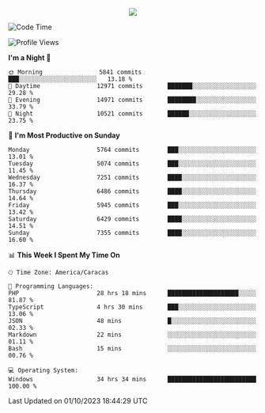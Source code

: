 <p align="center">
  <a href="http://www.github.com/thevacs">
    <img src="https://github-readme-streak-stats.herokuapp.com/?user=thevacs&stroke=ffffff&background=1c1917&ring=0891b2&fire=0891b2&currStreakNum=ffffff&currStreakLabel=0891b2&sideNums=ffffff&sideLabels=ffffff&dates=ffffff&hide_border=true" />
  </a>
</p>

<!--START_SECTION:waka-->
![Code Time](http://img.shields.io/badge/Code%20Time-1%2C754%20hrs%2036%20mins-blue)

![Profile Views](http://img.shields.io/badge/Profile%20Views-0-blue)

**I'm a Night 🦉** 

```text
🌞 Morning                5841 commits        ███░░░░░░░░░░░░░░░░░░░░░░   13.18 % 
🌆 Daytime                12971 commits       ███████░░░░░░░░░░░░░░░░░░   29.28 % 
🌃 Evening                14971 commits       ████████░░░░░░░░░░░░░░░░░   33.79 % 
🌙 Night                  10521 commits       ██████░░░░░░░░░░░░░░░░░░░   23.75 % 
```
📅 **I'm Most Productive on Sunday** 

```text
Monday                   5764 commits        ███░░░░░░░░░░░░░░░░░░░░░░   13.01 % 
Tuesday                  5074 commits        ███░░░░░░░░░░░░░░░░░░░░░░   11.45 % 
Wednesday                7251 commits        ████░░░░░░░░░░░░░░░░░░░░░   16.37 % 
Thursday                 6486 commits        ████░░░░░░░░░░░░░░░░░░░░░   14.64 % 
Friday                   5945 commits        ███░░░░░░░░░░░░░░░░░░░░░░   13.42 % 
Saturday                 6429 commits        ████░░░░░░░░░░░░░░░░░░░░░   14.51 % 
Sunday                   7355 commits        ████░░░░░░░░░░░░░░░░░░░░░   16.60 % 
```


📊 **This Week I Spent My Time On** 

```text
🕑︎ Time Zone: America/Caracas

💬 Programming Languages: 
PHP                      28 hrs 18 mins      ████████████████████░░░░░   81.87 % 
TypeScript               4 hrs 30 mins       ███░░░░░░░░░░░░░░░░░░░░░░   13.06 % 
JSON                     48 mins             █░░░░░░░░░░░░░░░░░░░░░░░░   02.33 % 
Markdown                 22 mins             ░░░░░░░░░░░░░░░░░░░░░░░░░   01.11 % 
Bash                     15 mins             ░░░░░░░░░░░░░░░░░░░░░░░░░   00.76 % 

💻 Operating System: 
Windows                  34 hrs 34 mins      █████████████████████████   100.00 % 
```


 Last Updated on 01/10/2023 18:44:29 UTC
<!--END_SECTION:waka-->
